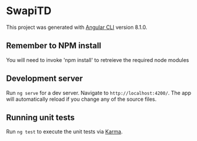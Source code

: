 # SwapiTD

This project was generated with [Angular CLI](https://github.com/angular/angular-cli) version 8.1.0.

## Remember to NPM install
You will need to invoke 'npm install' to retreieve the required node modules

## Development server

Run `ng serve` for a dev server. Navigate to `http://localhost:4200/`. The app will automatically reload if you change any of the source files.

## Running unit tests

Run `ng test` to execute the unit tests via [Karma](https://karma-runner.github.io).


